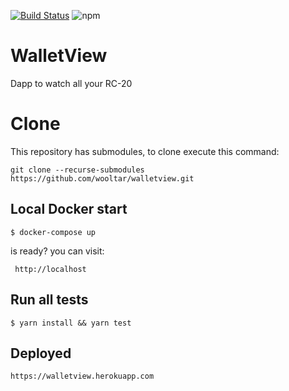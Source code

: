 [![Build Status](https://travis-ci.org/wooltar/walletview.svg?branch=master)](https://travis-ci.org/wooltar/walletview)
![npm](https://img.shields.io/badge/npm-v6.7.0-blue.svg)

# WalletView

Dapp to watch all your RC-20 
 
# Clone

This repository has submodules, to clone execute this command:
 
 ```
 git clone --recurse-submodules https://github.com/wooltar/walletview.git
 ```
 
## Local Docker start
```
$ docker-compose up
```
is ready?
you can visit:
```
 http://localhost
```

## Run all tests
```
$ yarn install && yarn test
```
 
## Deployed

```
https://walletview.herokuapp.com
```